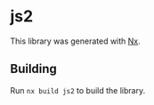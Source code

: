# js2

This library was generated with [Nx](https://nx.dev).

## Building

Run `nx build js2` to build the library.
